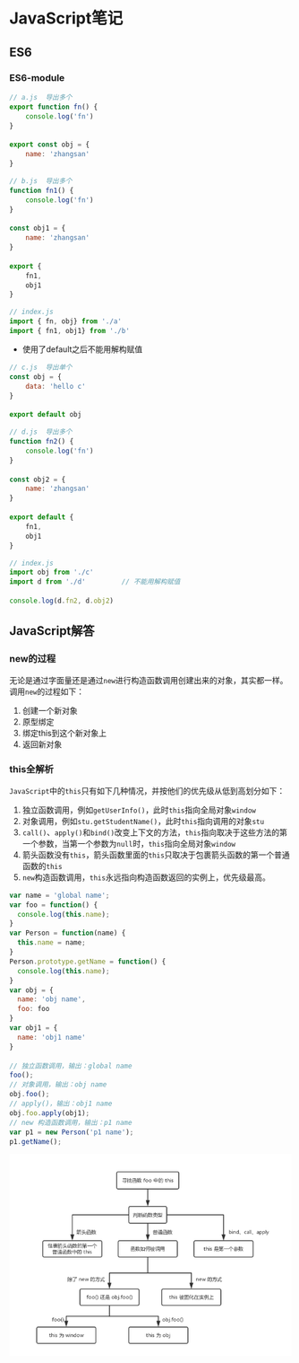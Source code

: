 # JavaScript笔记

## ES6

### ES6-module

```js
// a.js  导出多个
export function fn() {
	console.log('fn')
}

export const obj = {
	name: 'zhangsan'
}
```

```js
// b.js  导出多个
function fn1() {
	console.log('fn')
}

const obj1 = {
	name: 'zhangsan'
}

export {
	fn1,
	obj1
}
```

```js
// index.js
import { fn, obj} from './a'
import { fn1, obj1} from './b'
```

- 使用了default之后不能用解构赋值

```js
// c.js  导出单个
const obj = {
	data: 'hello c'
}

export default obj
```

```js
// d.js  导出多个
function fn2() {
	console.log('fn')
}

const obj2 = {
	name: 'zhangsan'
}

export default {
	fn1,
	obj1
}
```

```js
// index.js
import obj from './c'
import d from './d'         // 不能用解构赋值

console.log(d.fn2, d.obj2)
```

### 

## JavaScript解答

### new的过程

无论是通过字面量还是通过`new`进行构造函数调用创建出来的对象，其实都一样。调用`new`的过程如下：

1. 创建一个新对象
2. 原型绑定
3. 绑定this到这个新对象上
4. 返回新对象

### this全解析

`JavaScript`中的`this`只有如下几种情况，并按他们的优先级从低到高划分如下：

1. 独立函数调用，例如`getUserInfo()`，此时`this`指向全局对象`window`
2. 对象调用，例如`stu.getStudentName()`，此时`this`指向调用的对象`stu`
3. `call()`、`apply()`和`bind()`改变上下文的方法，`this`指向取决于这些方法的第一个参数，当第一个参数为`null`时，`this`指向全局对象`window`
4. 箭头函数没有`this`，箭头函数里面的`this`只取决于包裹箭头函数的第一个普通函数的`this`
5. `new`构造函数调用，`this`永远指向构造函数返回的实例上，优先级最高。

```js
var name = 'global name';
var foo = function() {
  console.log(this.name);
}
var Person = function(name) {
  this.name = name;
}
Person.prototype.getName = function() {
  console.log(this.name);
}
var obj = {
  name: 'obj name',
  foo: foo
}
var obj1 = {
  name: 'obj1 name'
}

// 独立函数调用，输出：global name
foo();
// 对象调用，输出：obj name
obj.foo();
// apply()，输出：obj1 name
obj.foo.apply(obj1);
// new 构造函数调用，输出：p1 name
var p1 = new Person('p1 name');
p1.getName();
```

![this解析](../img/javascript/this.png)